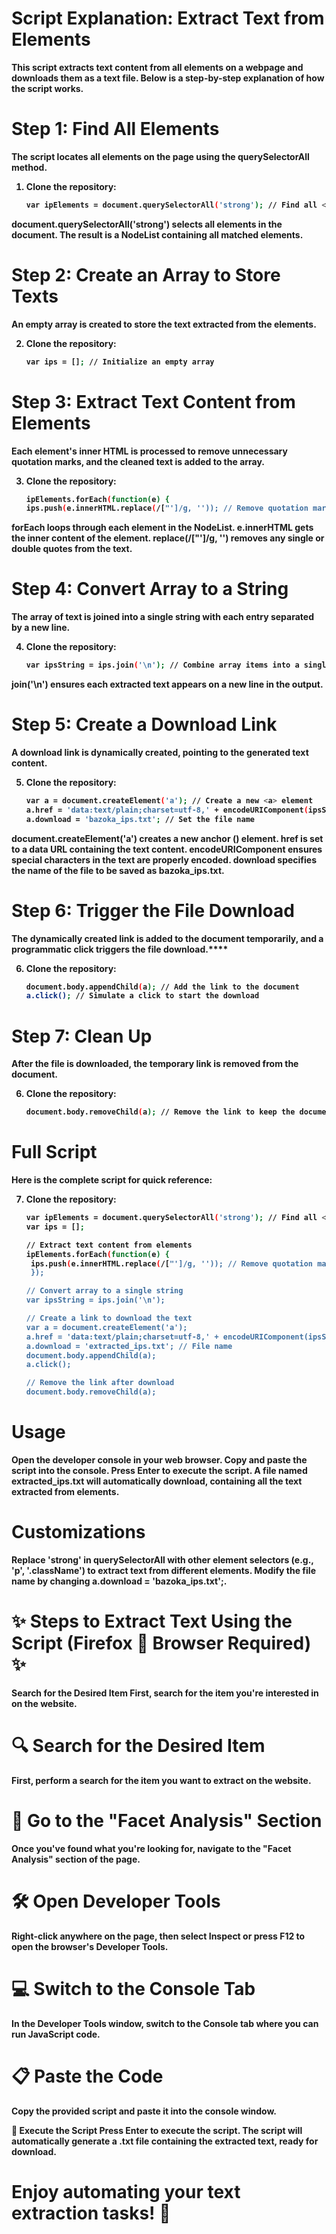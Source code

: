 # Script Explanation: Extract Text from <strong> Elements
This script extracts text content from all <strong> elements on a webpage and downloads them as a text file. Below is a step-by-step explanation of how the script works.


# Step 1: Find All <strong> Elements
The script locates all <strong> elements on the page using the querySelectorAll method.

1. **Clone the repository:**
   ```bash
   var ipElements = document.querySelectorAll('strong'); // Find all <strong> elements
  document.querySelectorAll('strong') selects all <strong> elements in the document.
The result is a NodeList containing all matched elements.

# Step 2: Create an Array to Store Texts
An empty array is created to store the text extracted from the <strong> elements.

2. **Clone the repository:**
   ```bash
   var ips = []; // Initialize an empty array

# Step 3: Extract Text Content from Elements
Each <strong> element's inner HTML is processed to remove unnecessary quotation marks, and the cleaned text is added to the array.

3. **Clone the repository:**
   ```bash
   ipElements.forEach(function(e) {
   ips.push(e.innerHTML.replace(/["']/g, '')); // Remove quotation marks and add to array

forEach loops through each element in the NodeList.
e.innerHTML gets the inner content of the <strong> element.
replace(/["']/g, '') removes any single or double quotes from the text.

# Step 4: Convert Array to a String
The array of text is joined into a single string with each entry separated by a new line.

4. **Clone the repository:**
   ```bash
   var ipsString = ips.join('\n'); // Combine array items into a single string with line breaks

join('\n') ensures each extracted text appears on a new line in the output.

# Step 5: Create a Download Link
A download link is dynamically created, pointing to the generated text content.

5. **Clone the repository:**
   ```bash
   var a = document.createElement('a'); // Create a new <a> element
   a.href = 'data:text/plain;charset=utf-8,' + encodeURIComponent(ipsString); // Set the data URL
   a.download = 'bazoka_ips.txt'; // Set the file name
document.createElement('a') creates a new anchor (<a>) element.
href is set to a data URL containing the text content.
encodeURIComponent ensures special characters in the text are properly encoded.
download specifies the name of the file to be saved as bazoka_ips.txt.

# Step 6: Trigger the File Download
The dynamically created link is added to the document temporarily, and a programmatic click triggers the file download.****

6. **Clone the repository:**
   ```bash
   document.body.appendChild(a); // Add the link to the document
   a.click(); // Simulate a click to start the download

# Step 7: Clean Up
After the file is downloaded, the temporary link is removed from the document.

6. **Clone the repository:**
   ```bash
   document.body.removeChild(a); // Remove the link to keep the document clean

# Full Script
Here is the complete script for quick reference:

7. **Clone the repository:**
   ```bash
   var ipElements = document.querySelectorAll('strong'); // Find all <strong> elements
   var ips = [];

   // Extract text content from elements
   ipElements.forEach(function(e) {
    ips.push(e.innerHTML.replace(/["']/g, '')); // Remove quotation marks and add to array
    });

   // Convert array to a single string
   var ipsString = ips.join('\n');
   
   // Create a link to download the text
   var a = document.createElement('a');
   a.href = 'data:text/plain;charset=utf-8,' + encodeURIComponent(ipsString);
   a.download = 'extracted_ips.txt'; // File name
   document.body.appendChild(a);
   a.click();

   // Remove the link after download
   document.body.removeChild(a);


# Usage
Open the developer console in your web browser.
Copy and paste the script into the console.
Press Enter to execute the script.
A file named extracted_ips.txt will automatically download, containing all the text extracted from <strong> elements.

# Customizations
Replace 'strong' in querySelectorAll with other element selectors (e.g., 'p', '.className') to extract text from different elements.
Modify the file name by changing a.download = 'bazoka_ips.txt';.

# ✨ Steps to Extract Text Using the Script (Firefox 🦊 Browser Required) ✨
Search for the Desired Item
First, search for the item you're interested in on the website.

# 🔍 Search for the Desired Item
First, perform a search for the item you want to extract on the website.

# 🔬 Go to the "Facet Analysis" Section
Once you've found what you're looking for, navigate to the "Facet Analysis" section of the page.

# 🛠️ Open Developer Tools
Right-click anywhere on the page, then select Inspect or press F12 to open the browser's Developer Tools.

# 💻 Switch to the Console Tab
In the Developer Tools window, switch to the Console tab where you can run JavaScript code.

# 📋 Paste the Code
Copy the provided script and paste it into the console window.

🚀 Execute the Script
Press Enter to execute the script. The script will automatically generate a .txt file containing the extracted text, ready for download.


# Enjoy automating your text extraction tasks! 🚀


